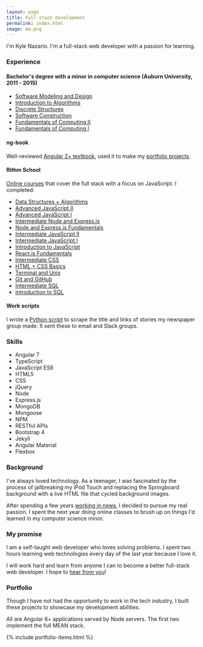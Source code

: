 ```yaml
---
layout: page
title: Full-stack development
permalink: index.html
image: me.png
---
```


I'm Kyle Nazario. I'm a full-stack web developer with a passion for learning.

### Experience

<h4 id="minor-class-list">Bachelor's degree with a minor in computer science (Auburn University, 2011 - 2015)</h4>

* [Software Modeling and Design](http://bulletin.auburn.edu/search/?P=COMP%203700)
* [Introduction to Algorithms](http://bulletin.auburn.edu/search/?P=COMP%203270)
* [Discrete Structures](http://bulletin.auburn.edu/search/?P=COMP%203240)
* [Software Construction](http://bulletin.auburn.edu/search/?P=COMP%202710)
* [Fundamentals of Computing II](http://bulletin.auburn.edu/search/?P=COMP%202210)
* [Fundamentals of Computing I](http://bulletin.auburn.edu/search/?P=COMP%201210)

#### ng-book

Well-reviewed [Angular 2+ textbook](https://www.ng-book.com/2/), used it to make my [portfolio projects](#portfolio-header).

<h4 id="rithm-list">Rithm School</h4>

[Online courses](https://www.rithmschool.com/courses) that cover the full stack with a focus on JavaScript. I completed:

* [Data Structures + Algorithms](https://www.rithmschool.com/courses/javascript-computer-science-fundamentals)
* [Advanced JavaScript II](https://www.rithmschool.com/courses/advanced-javascript-part-2)
* [Advanced JavaScript I](https://www.rithmschool.com/courses/advanced-javascript)
* [Intermediate Node and Express.js](https://www.rithmschool.com/courses/intermediate-node-express)
* [Node and Express.js Fundamentals](https://www.rithmschool.com/courses/node-express-fundamentals)
* [Intermediate JavaScript II](https://www.rithmschool.com/courses/intermediate-javascript-part-2)
* [Intermediate JavaScript I](https://www.rithmschool.com/courses/intermediate-javascript)
* [Introduction to JavaScript](https://www.rithmschool.com/courses/javascript)
* [React.js Fundamentals](https://www.rithmschool.com/courses/react-fundamentals)
* [Intermediate CSS](https://www.rithmschool.com/courses/intermediate-css-bootstrap)
* [HTML + CSS Basics](https://www.rithmschool.com/courses/html-css-fundamentals)
* [Terminal and Unix](https://www.rithmschool.com/courses/terminal)
* [Git and GitHub](https://www.rithmschool.com/courses/git)
* [Intermediate SQL](https://www.rithmschool.com/courses/flask-fundamentals/sql-joins)
* [Introduction to SQL](https://www.rithmschool.com/courses/flask-fundamentals/introduction-to-sql)

#### Work scripts

I wrote a [Python script](https://www.kylenazario.com/scripts/notifier.py) to scrape the title and links of stories my newspaper group made. It sent these to email and Slack groups.

### Skills

<ul class="multiple-col">
<li>Angular 7</li>
<li>TypeScript</li>
<li>JavaScript ES6</li>
<li>HTML5</li>
<li>CSS</li>
<li>jQuery</li>
<li>Node</li>
<li>Express.js</li>
<li>MongoDB</li>
<li>Mongoose</li>
<li>NPM</li>
<li>RESTful APIs</li>
<li>Bootstrap 4</li>
<li>Jekyll</li>
<li>Angular Material</li>
<li>Flexbox</li>
</ul>

### Background

I've always loved technology. As a teenager, I was fascinated by the process of jailbreaking my iPod Touch and replacing the Springboard background with a live HTML file that cycled background images.

After spending a few years [working in news](./about-me.html), I decided to pursue my real passion. I spent the next year doing online classes to brush up on things I'd learned in my computer science minor. 

### My promise

I am a self-taught web developer who loves solving problems. I spent two hours learning web technologies every day of the last year because I love it.

I will work hard and learn from anyone I can to become a better full-stack web developer. I hope to [hear from you](#ftr)!

<h3 id="portfolio-header">Portfolio</h3>

Though I have not had the opportunity to work in the tech industry, I built these projects to showcase my development abilities.

All are Angular 6+ applications served by Node servers. The first two implement the full MEAN stack. 

{% include portfolio-items.html %}